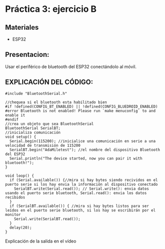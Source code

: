 # Práctica 3: ejercicio B

## Materiales
- ESP32

## Presentacion: 
Usar el periférico de bluetooth del ESP32  conectándolo al móvil.


## EXPLICACIÓN DEL CÓDIGO:
```
#include "BluetoothSerial.h"

//chequea si el bluetooth esta habilitado bien
#if !defined(CONFIG_BT_ENABLED) || !defined(CONFIG_BLUEDROID_ENABLED)
#error Bluetooth is not enabled! Please run `make menuconfig` to and enable it
#endif
//crea un objeto que sea BluetoothSerial
BluetoothSerial SerialBT;
//inicializa comunicación
void setup() {
  Serial.begin(115200); //inicialice una comunicación en serie a una velocidad de transmisión de 115200
  SerialBT.begin("AdaMiletest"); //el nombre del dispositivo Bluetooth del ESP32 
  Serial.println("The device started, now you can pair it with bluetooth!");
}

void loop() {
  if (Serial.available()) {//mira si hay bytes siendo recividos en el puerto serie si los hay envia la información al dispositivo conectado
    SerialBT.write(Serial.read()); // Serial.write(): envia datos usando el puerto serie bluetooth, Serial.read(): envia los datos recibidos
  }
  if (SerialBT.available()) { //mira si hay bytes listos para ser leídos en el puerto serie bluetooth, si los hay se escribirán por el monitor
    Serial.write(SerialBT.read());
  }
  delay(20);
}
```
Explicación de la salida en el vídeo
